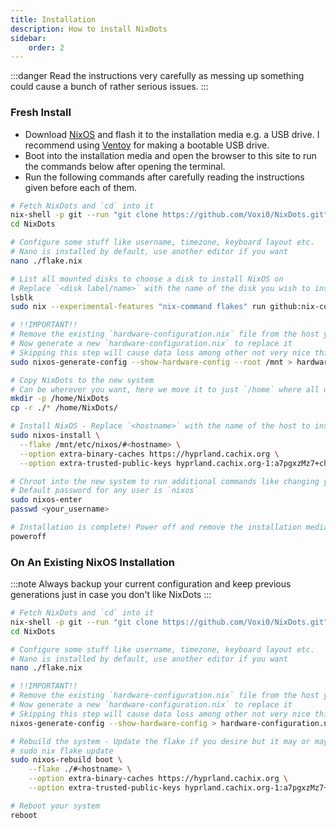 ```yaml
---
title: Installation
description: How to install NixDots
sidebar:
    order: 2
---
```

:::danger
Read the instructions very carefully as messing up something could cause a bunch of rather serious issues.
:::

### Fresh Install
- Download [NixOS](https://nixos.org/download/) and flash it to the installation media e.g. a USB drive.
I recommend using [Ventoy](https://www.ventoy.net/en/index.html) for making a bootable USB drive.
- Boot into the installation media and open the browser to this site to run the commands below after opening the terminal.
- Run the following commands after carefully reading the instructions given before each of them.
```bash
# Fetch NixDots and `cd` into it
nix-shell -p git --run "git clone https://github.com/Voxi0/NixDots.git"
cd NixDots

# Configure some stuff like username, timezone, keyboard layout etc.
# Nano is installed by default, use another editor if you want
nano ./flake.nix

# List all mounted disks to choose a disk to install NixOS on
# Replace `<disk label/name>` with the name of the disk you wish to install NixOS on e.g. `/dev/sda`
lsblk
sudo nix --experimental-features "nix-command flakes" run github:nix-community/disko -- -m disko --argstr device "<disk label/name>" ./disko.nix

# !!IMPORTANT!!
# Remove the existing `hardware-configuration.nix` file from the host you wish to use in `hosts/<host you wanna use>`
# Now generate a new `hardware-configuration.nix` to replace it
# Skipping this step will cause data loss among other not very nice things
sudo nixos-generate-config --show-hardware-config --root /mnt > hardware-configuration.nix

# Copy NixDots to the new system
# Can be wherever you want, here we move it to just `/home` where all user home folders live
mkdir -p /home/NixDots
cp -r ./* /home/NixDots/

# Install NixOS - Replace `<hostname>` with the name of the host to install
sudo nixos-install \
  --flake /mnt/etc/nixos/#<hostname> \
  --option extra-binary-caches https://hyprland.cachix.org \
  --option extra-trusted-public-keys hyprland.cachix.org-1:a7pgxzMz7+chwVL3/pzj6jIBMioiJM7ypFP8PwtkuGc=

# Chroot into the new system to run additional commands like changing your password
# Default password for any user is `nixos`
sudo nixos-enter
passwd <your_username>

# Installation is complete! Power off and remove the installation media
poweroff
```

### On An Existing NixOS Installation
:::note
Always backup your current configuration and keep previous generations just in case you don't like NixDots
:::

```bash
# Fetch NixDots and `cd` into it
nix-shell -p git --run "git clone https://github.com/Voxi0/NixDots.git"
cd NixDots

# Configure some stuff like username, timezone, keyboard layout etc.
# Nano is installed by default, use another editor if you want
nano ./flake.nix

# !!IMPORTANT!!
# Remove the existing `hardware-configuration.nix` file from the host you wish to use in `hosts/<host you wanna use>`
# Now generate a new `hardware-configuration.nix` to replace it
# Skipping this step will cause data loss among other not very nice things
nixos-generate-config --show-hardware-config > hardware-configuration.nix

# Rebuild the system - Update the flake if you desire but it may or may not break stuff
# sudo nix flake update
sudo nixos-rebuild boot \
    --flake ./#<hostname> \
    --option extra-binary-caches https://hyprland.cachix.org \
    --option extra-trusted-public-keys hyprland.cachix.org-1:a7pgxzMz7+chwVL3/pzj6jIBMioiJM7ypFP8PwtkuGc=

# Reboot your system
reboot
```
